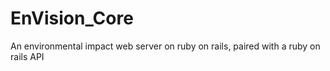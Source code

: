 # EnVision_Core
An environmental impact web server on ruby on rails, paired with a ruby on rails API
